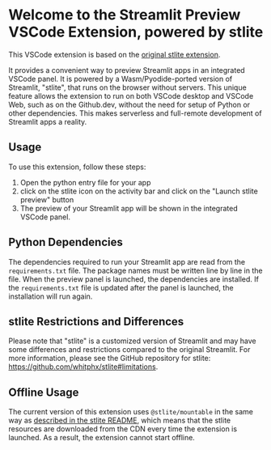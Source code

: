 # Welcome to the Streamlit Preview VSCode Extension, powered by stlite

This VSCode extension is based on the [original stlite extension](https://marketplace.visualstudio.com/items?itemName=whitphx.vscode-stlite).

It provides a convenient way to preview Streamlit apps in an integrated VSCode panel. It is powered by a Wasm/Pyodide-ported version of Streamlit, "stlite", that runs on the browser without servers. This unique feature allows the extension to run on both VSCode desktop and VSCode Web, such as on the Github.dev, without the need for setup of Python or other dependencies. This makes serverless and full-remote development of Streamlit apps a reality.

## Usage

To use this extension, follow these steps:

1. Open the python entry file for your app
1. click on the stlite icon on the activity bar and click on the "Launch stlite preview" button
5. The preview of your Streamlit app will be shown in the integrated VSCode panel.

## Python Dependencies

The dependencies required to run your Streamlit app are read from the `requirements.txt` file. The package names must be written line by line in the file. When the preview panel is launched, the dependencies are installed. If the `requirements.txt` file is updated after the panel is launched, the installation will run again.

## stlite Restrictions and Differences

Please note that "stlite" is a customized version of Streamlit and may have some differences and restrictions compared to the original Streamlit. For more information, please see the GitHub repository for stlite: https://github.com/whitphx/stlite#limitations.

## Offline Usage

The current version of this extension uses `@stlite/mountable` in the same way as [described in the stlite README](https://github.com/whitphx/stlite#limitations), which means that the stlite resources are downloaded from the CDN every time the extension is launched. As a result, the extension cannot start offline.
